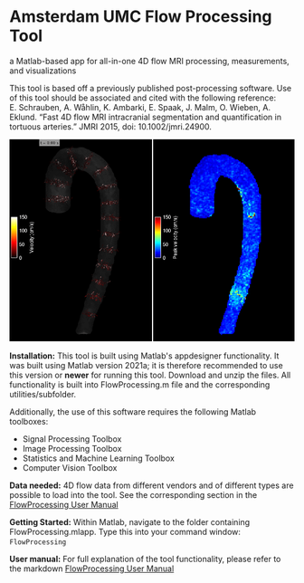 # Amsterdam UMC Flow Processing Tool
a Matlab-based app for all-in-one 4D flow MRI processing, measurements, and visualizations

This tool is based off a previously published post-processing software. Use of this tool should be associated and cited with the following reference:\
E. Schrauben, A. Wåhlin, K. Ambarki, E. Spaak, J. Malm, O. Wieben, A. Eklund. “Fast 4D flow MRI intracranial segmentation and quantification in tortuous arteries.” JMRI 2015, doi: 10.1002/jmri.24900.

<img src="/utilities/icons/AortaVectors.gif?raw=true" width="600px">

**Installation:**
This tool is built using Matlab's appdesigner functionality. It was built using Matlab version 2021a; it is therefore recommended to use this version or **newer** for running this tool. Download and unzip the files. All functionality is built into FlowProcessing.m file and the corresponding utilities/subfolder.

Additionally, the use of this software requires the following Matlab toolboxes:
- Signal Processing Toolbox
- Image Processing Toolbox
- Statistics and Machine Learning Toolbox
- Computer Vision Toolbox

**Data needed:**
4D flow data from different vendors and of different types are possible to load into the tool. See the corresponding section in the [FlowProcessing User Manual](utilities/doc/FlowProcessing_User_Manual.md)

**Getting Started:**
Within Matlab, navigate to the folder containing FlowProcessing.mlapp. Type this into your command window:
`FlowProcessing`

**User manual:**
For full explanation of the tool functionality, please refer to the markdown [FlowProcessing User Manual](utilities/doc/FlowProcessing_User_Manual.md)
